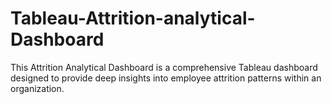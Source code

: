 # Tableau-Attrition-analytical-Dashboard
This Attrition Analytical Dashboard is a comprehensive Tableau dashboard designed to provide deep insights into employee attrition patterns within an organization.

